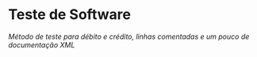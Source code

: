 <b><h1>Teste de Software</h1></b>
<i><p>Método de teste para débito e crédito, linhas comentadas e um pouco de documentação XML </p></i>

